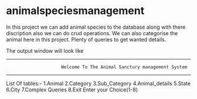 # animalspeciesmanagement
In this project we can add animal species to the database along with there discription also we can do crud operations.
We can also categorise the animal here in this project.
Plenty of queries to get wanted details.


The output window will look like


----------------------------------------------------------------------------------------------
                         Welcome To The Animal Sanctury management System                              
----------------------------------------------------------------------------------------------

List Of tables:-
1.Animal
2.Category
3.Sub_Category
4.Animal_details
5.State
6.City
7.Complex Queries
8.Exit
Enter your Choice(1-8)